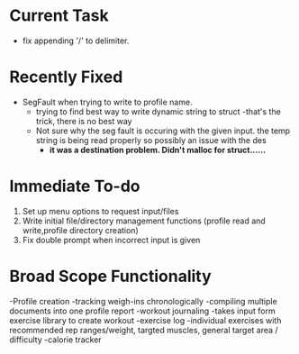# Current Task
- fix appending '/' to delimiter.  

# Recently Fixed
- SegFault when trying to write to profile name.
    - trying to find best way to write dynamic string to struct
        -that's the trick, there is no best way
    - Not sure why the seg fault is occuring with the given input. the temp string is being read properly so possibly an issue with the des
        - **it was a destination problem. Didn't malloc for struct......**

# Immediate To-do
1. Set up menu options to request input/files
2. Write initial file/directory management functions (profile read and write,profile directory creation)
3. Fix double prompt when incorrect input is given

# Broad Scope Functionality
-Profile creation
    -tracking weigh-ins chronologically
    -compiling multiple documents into one profile report
-workout journaling
    -takes input form exercise library to create workout
-exercise log
    -individual exercises with recommended rep ranges/weight, targted muscles, general target area / difficulty
-calorie tracker

